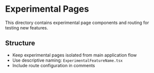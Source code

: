 # Experimental Pages

This directory contains experimental page components and routing for testing new features.

## Structure

- Keep experimental pages isolated from main application flow
- Use descriptive naming: `ExperimentalFeatureName.tsx`
- Include route configuration in comments